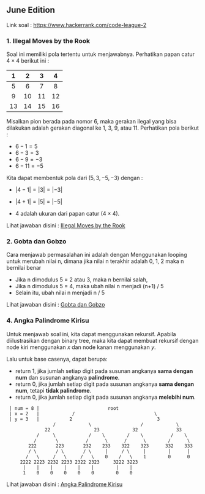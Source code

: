 ## June Edition

Link soal : https://www.hackerrank.com/code-league-2

### 1. Illegal Moves by the Rook

Soal ini memiliki pola tertentu untuk menjawabnya. Perhatikan papan catur $4 \times 4$ berikut ini :

| 1  | 2  | 3  | 4  |
|:--:|:--:|:--:|:--:|
| 5  | 6  | 7  | 8  |
| 9  | 10 | 11 | 12 |
| 13 | 14 | 15 | 16 |

Misalkan pion berada pada nomor 6, maka gerakan ilegal yang bisa dilakukan adalah gerakan diagonal ke 1, 3, 9, atau 11. Perhatikan pola berikut :

* $6 - 1 = 5$
* $6 - 3 = 3$
* $6 - 9 = -3$
* $6 - 11 = -5$

Kita dapat membentuk pola dari $(5, 3, -5, -3)$ dengan :

* $| 4 - 1 | = | 3 | = | -3 |$

* $| 4 + 1 | = | 5 | = | -5 |$

* $4$ adalah ukuran dari papan catur $(4 \times 4)$.

Lihat jawaban disini : [Illegal Moves by the Rook](TheRookMove.java)

### 2. Gobta dan Gobzo

Cara menjawab permasalahan ini adalah dengan Menggunakan looping untuk merubah nilai n, dimana jika nilai n terakhir adalah 0, 1, 2 maka n bernilai benar
- Jika n dimodulus 5 = 2 atau 3, maka n bernilai salah,
- Jika n dimodulus 5 = 4, maka ubah nilai n menjadi (n+1) / 5
- Selain itu, ubah nilai n menjadi n / 5

Lihat jawaban disini : [Gobta dan Gobzo](GobtaDanGobzo.java)


### 4. Angka Palindrome Kirisu

Untuk menjawab soal ini, kita dapat menggunakan rekursif. Apabila diilustrasikan dengan binary tree, maka kita dapat membuat rekursif dengan node kiri menggunakan $x$ dan node kanan menggunakan $y$.

Lalu untuk base casenya, dapat berupa:

* return 1, jika jumlah setiap digit pada susunan angkanya **sama dengan num** dan susunan angkanya **palindrome**.
* return 0, jika jumlah setiap digit pada susunan angkanya **sama dengan num**, tetapi **tidak palindrome**.
* return 0, jika jumlah setiap digit pada susunan angkanya **melebihi num**.

```
 | num = 8 |                         root
 | x = 2   |            /                             \
 | y = 3   |           2                               3
                 /            \                  /            \
              22                23            32              33
           /     \            /    \        /    \          /    \
          /       \          /      \      /      \        /      \
        222       223       232    233    322    323      332    333
        / \       / \       / \     |     / \     |        |      |
       /   \     /   \     /   \    0    /   \    1        0      0
     2222 2223 2232 2233 2322 2323     3222 3223
      |    |    |    |    |    |        |    |
      1    0    0    0    0    0        0    0
```

Lihat jawaban disini : [Angka Palindrome Kirisu](AngkaPalindromeKirisu.java)
